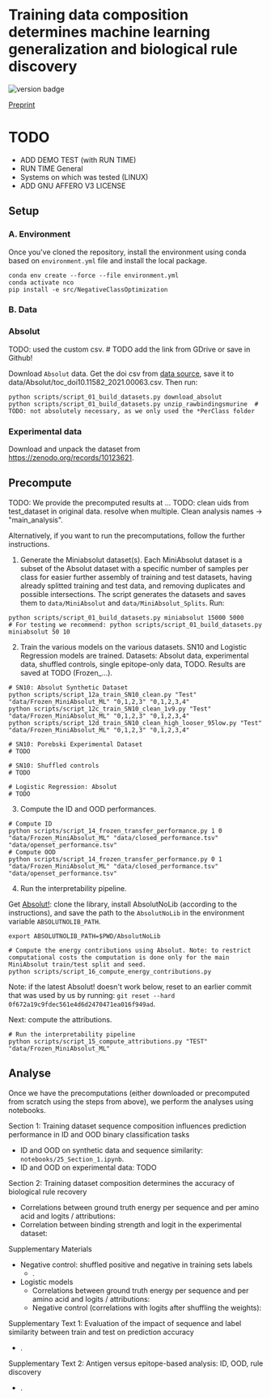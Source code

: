 # Training data composition determines machine learning generalization and biological rule discovery

![version badge](https://img.shields.io/badge/version-0.9-green)

[Preprint](https://www.biorxiv.org/content/10.1101/2024.06.17.599333v2.abstract)

# TODO
- ADD DEMO TEST (with RUN TIME)
- RUN TIME General
- Systems on which was tested (LINUX)
- ADD GNU AFFERO V3 LICENSE

## Setup

### A. Environment
Once you've cloned the repository, install the environment using conda based on `environment.yml` file and install the local package.
```
conda env create --force --file environment.yml
conda activate nco
pip install -e src/NegativeClassOptimization
```

### B. Data

### Absolut

TODO: used the custom csv. # TODO add the link from GDrive or save in Github!

Download `Absolut` data. Get the doi csv from [data source](https://archive.norstore.no/pages/public/toc.jsf?code=A3TL2NWADL), save it to data/Absolut/toc_doi10.11582_2021.00063.csv. Then run:

```
python scripts/script_01_build_datasets.py download_absolut
python scripts/script_01_build_datasets.py unzip_rawbindingsmurine  # TODO: not absolutely necessary, as we only used the *PerClass folder
```

### Experimental data

Download and unpack the dataset from https://zenodo.org/records/10123621.


## Precompute

TODO: We provide the precomputed results at ...
TODO: clean uids from test_dataset in original data. resolve when multiple. Clean analysis names -> "main_analysis".

Alternatively, if you want to run the precomputations, follow the further instructions.

1. Generate the Miniabsolut dataset(s). Each MiniAbsolut dataset is a subset of the Absolut dataset with a specific number of samples per class for easier further assembly of training and test datasets, having already splitted training and test data, and removing duplicates and possible intersections. The script generates the datasets and saves them to `data/MiniAbsolut` and `data/MiniAbsolut_Splits`. Run:

```
python scripts/script_01_build_datasets.py miniabsolut 15000 5000
# For testing we recommend: python scripts/script_01_build_datasets.py miniabsolut 50 10
```

2. Train the various models on the various datasets. SN10 and Logistic Regression models are trained. Datasets: Absolut data, experimental data, shuffled controls, single epitope-only data, TODO. Results are saved at TODO (Frozen_...).

```
# SN10: Absolut Synthetic Dataset
python scripts/script_12a_train_SN10_clean.py "Test" "data/Frozen_MiniAbsolut_ML" "0,1,2,3" "0,1,2,3,4"
python scripts/script_12c_train_SN10_clean_1v9.py "Test" "data/Frozen_MiniAbsolut_ML" "0,1,2,3" "0,1,2,3,4"
python scripts/script_12d_train_SN10_clean_high_looser_95low.py "Test" "data/Frozen_MiniAbsolut_ML" "0,1,2,3" "0,1,2,3,4"

# SN10: Porebski Experimental Dataset
# TODO

# SN10: Shuffled controls
# TODO

# Logistic Regression: Absolut
# TODO
```

3. Compute the ID and OOD performances.

```
# Compute ID
python scripts/script_14_frozen_transfer_performance.py 1 0 "data/Frozen_MiniAbsolut_ML" "data/closed_performance.tsv" "data/openset_performance.tsv"
# Compute OOD
python scripts/script_14_frozen_transfer_performance.py 0 1 "data/Frozen_MiniAbsolut_ML" "data/closed_performance.tsv" "data/openset_performance.tsv"
```

4. Run the interpretability pipeline.

Get [Absolut!](https://github.com/csi-greifflab/Absolut): clone the library, install AbsolutNoLib (according to the instructions), and save the path to the `AbsolutNoLib` in the environment variable `ABSOLUTNOLIB_PATH`.

```
export ABSOLUTNOLIB_PATH=$PWD/AbsolutNoLib

# Compute the energy contributions using Absolut. Note: to restrict computational costs the computation is done only for the main MiniAbsolut train/test split and seed. 
python scripts/script_16_compute_energy_contributions.py
```

Note: if the latest Absolut! doesn't work below, reset to an earlier commit that was used by us by running: `git reset --hard 0f672a19c9fdec561e4d6d2470471ea016f949ad`.

Next: compute the attributions.

```
# Run the interpretability pipeline
python scripts/script_15_compute_attributions.py "TEST" "data/Frozen_MiniAbsolut_ML"
```

## Analyse

Once we have the precomputations (either downloaded or precomputed from scratch using the steps from above), we perform the analyses using notebooks.

Section 1: Training dataset sequence composition influences prediction performance in ID and OOD binary classification tasks
- ID and OOD on synthetic data and sequence similarity: `notebooks/25_Section_1.ipynb`.
- ID and OOD on experimental data: TODO

Section 2: Training dataset composition determines the accuracy of biological rule recovery
- Correlations between ground truth energy per sequence and per amino acid and logits / attributions:
- Correlation between binding strength and logit in the experimental dataset: 

Supplementary Materials
- Negative control: shuffled positive and negative in training sets labels
  -  .
- Logistic models
  - Correlations between ground truth energy per sequence and per amino acid and logits / attributions: 
  - Negative control (correlations with logits after shuffling the weights): 

Supplementary Text 1: Evaluation of the impact of sequence and label similarity between train and test on prediction accuracy 
- .

Supplementary Text 2: Antigen versus epitope-based analysis: ID, OOD, rule discovery
- .

